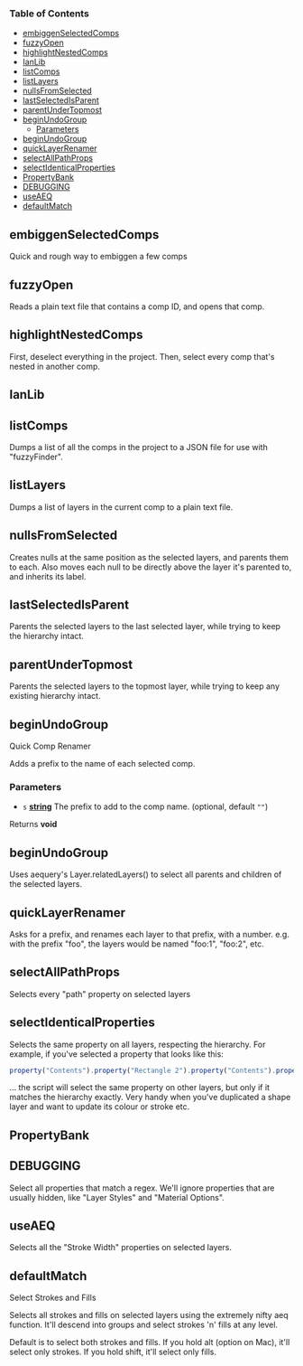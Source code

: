 <!-- Generated by documentation.js. Update this documentation by updating the source code. -->

### Table of Contents

*   [embiggenSelectedComps][1]
*   [fuzzyOpen][2]
*   [highlightNestedComps][3]
*   [IanLib][4]
*   [listComps][5]
*   [listLayers][6]
*   [nullsFromSelected][7]
*   [lastSelectedIsParent][8]
*   [parentUnderTopmost][9]
*   [beginUndoGroup][10]
    *   [Parameters][11]
*   [beginUndoGroup][12]
*   [quickLayerRenamer][13]
*   [selectAllPathProps][14]
*   [selectIdenticalProperties][15]
*   [PropertyBank][16]
*   [DEBUGGING][17]
*   [useAEQ][18]
*   [defaultMatch][19]

## embiggenSelectedComps

Quick and rough way to embiggen a few comps

## fuzzyOpen

Reads a plain text file that contains a comp ID, and opens that comp.

## highlightNestedComps

First, deselect everything in the project. Then, select every comp that's
nested in another comp.

## IanLib

## listComps

Dumps a list of all the comps in the project to a JSON file for use with
"fuzzyFinder".

## listLayers

Dumps a list of layers in the current comp to a plain text file.

## nullsFromSelected

Creates nulls at the same position as the selected layers, and parents them
to each. Also moves each null to be directly above the layer it's parented
to, and inherits its label.

## lastSelectedIsParent

Parents the selected layers to the last selected layer, while trying to keep
the hierarchy intact.

## parentUnderTopmost

Parents the selected layers to the topmost layer, while trying to keep any
existing hierarchy intact.

## beginUndoGroup

Quick Comp Renamer

Adds a prefix to the name of each selected comp.

### Parameters

*   `s` **[string][20]** The prefix to add to the comp name. (optional, default `""`)

Returns **void**&#x20;

## beginUndoGroup

Uses aequery's Layer.relatedLayers() to select all parents and children of
the selected layers.

## quickLayerRenamer

Asks for a prefix, and renames each layer to that prefix, with a number.
e.g. with the prefix "foo", the layers would be named "foo:1", "foo:2", etc.

## selectAllPathProps

Selects every "path" property on selected layers

## selectIdenticalProperties

Selects the same property on all layers, respecting the hierarchy.
For example, if you've selected a property that looks like this:

```javascript
property("Contents").property("Rectangle 2").property("Contents").property("Stroke 1").property("Stroke Width")
```

… the script will select the same property on other layers, but only if it
matches the hierarchy exactly. Very handy when you've duplicated a shape
layer and want to update its colour or stroke etc.

## PropertyBank

## DEBUGGING

Select all properties that match a regex. We'll ignore properties that are
usually hidden, like "Layer Styles" and "Material Options".

## useAEQ

Selects all the "Stroke Width" properties on selected layers.

## defaultMatch

Select Strokes and Fills

Selects all strokes and fills on selected layers using the extremely nifty
aeq function. It'll descend into groups and select strokes 'n' fills at any
level.

Default is to select both strokes and fills. If you hold alt (option on Mac),
it'll select only strokes. If you hold shift, it'll select only fills.

[1]: #embiggenselectedcomps

[2]: #fuzzyopen

[3]: #highlightnestedcomps

[4]: #ianlib

[5]: #listcomps

[6]: #listlayers

[7]: #nullsfromselected

[8]: #lastselectedisparent

[9]: #parentundertopmost

[10]: #beginundogroup

[11]: #parameters

[12]: #beginundogroup-1

[13]: #quicklayerrenamer

[14]: #selectallpathprops

[15]: #selectidenticalproperties

[16]: #propertybank

[17]: #debugging

[18]: #useaeq

[19]: #defaultmatch

[20]: https://developer.mozilla.org/docs/Web/JavaScript/Reference/Global_Objects/String
